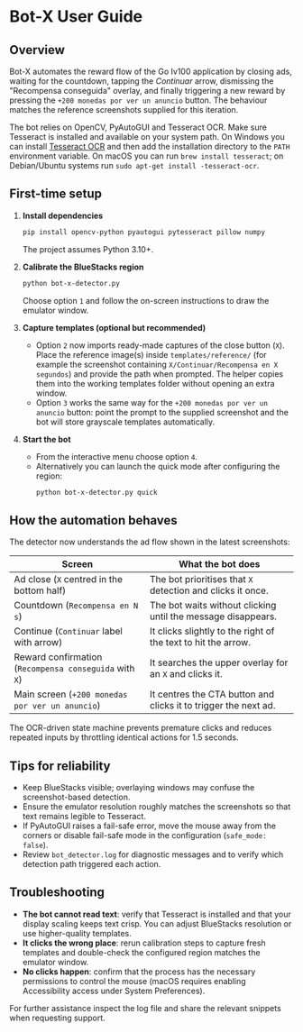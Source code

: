 # Bot-X User Guide

## Overview

Bot-X automates the reward flow of the Go Iv100 application by closing ads,
waiting for the countdown, tapping the *Continuar* arrow, dismissing the
"Recompensa conseguida" overlay, and finally triggering a new reward by
pressing the `+200 monedas por ver un anuncio` button. The behaviour matches the
reference screenshots supplied for this iteration.

The bot relies on OpenCV, PyAutoGUI and Tesseract OCR. Make sure Tesseract is
installed and available on your system path. On Windows you can install
[Tesseract OCR](https://github.com/UB-Mannheim/tesseract/wiki) and then add the
installation directory to the `PATH` environment variable. On macOS you can run
`brew install tesseract`; on Debian/Ubuntu systems run `sudo apt-get install
-tesseract-ocr`.

## First-time setup

1. **Install dependencies**
   ```bash
   pip install opencv-python pyautogui pytesseract pillow numpy
   ```
   The project assumes Python 3.10+.

2. **Calibrate the BlueStacks region**
   ```bash
   python bot-x-detector.py
   ```
   Choose option `1` and follow the on-screen instructions to draw the emulator
   window.

3. **Capture templates (optional but recommended)**
   - Option `2` now imports ready-made captures of the close button (`X`). Place
     the reference image(s) inside `templates/reference/` (for example the
     screenshot containing `X/Continuar/Recompensa en X segundos`) and provide
     the path when prompted. The helper copies them into the working templates
     folder without opening an extra window.
   - Option `3` works the same way for the `+200 monedas por ver un anuncio`
     button: point the prompt to the supplied screenshot and the bot will store
     grayscale templates automatically.

4. **Start the bot**
   - From the interactive menu choose option `4`.
   - Alternatively you can launch the quick mode after configuring the region:
     ```bash
     python bot-x-detector.py quick
     ```

## How the automation behaves

The detector now understands the ad flow shown in the latest screenshots:

| Screen | What the bot does |
| ------ | ----------------- |
| Ad close (`X` centred in the bottom half) | The bot prioritises that `X` detection and clicks it once. |
| Countdown (`Recompensa en N s`) | The bot waits without clicking until the message disappears. |
| Continue (`Continuar` label with arrow) | It clicks slightly to the right of the text to hit the arrow. |
| Reward confirmation (`Recompensa conseguida` with `X`) | It searches the upper overlay for an `X` and clicks it. |
| Main screen (`+200 monedas por ver un anuncio`) | It centres the CTA button and clicks it to trigger the next ad. |

The OCR-driven state machine prevents premature clicks and reduces repeated
inputs by throttling identical actions for 1.5 seconds.

## Tips for reliability

- Keep BlueStacks visible; overlaying windows may confuse the screenshot-based
  detection.
- Ensure the emulator resolution roughly matches the screenshots so that text
  remains legible to Tesseract.
- If PyAutoGUI raises a fail-safe error, move the mouse away from the corners or
  disable fail-safe mode in the configuration (`safe_mode: false`).
- Review `bot_detector.log` for diagnostic messages and to verify which
  detection path triggered each action.

## Troubleshooting

- **The bot cannot read text**: verify that Tesseract is installed and that your
  display scaling keeps text crisp. You can adjust BlueStacks resolution or use
  higher-quality templates.
- **It clicks the wrong place**: rerun calibration steps to capture fresh
  templates and double-check the configured region matches the emulator window.
- **No clicks happen**: confirm that the process has the necessary permissions
  to control the mouse (macOS requires enabling Accessibility access under
  System Preferences).

For further assistance inspect the log file and share the relevant snippets when
requesting support.
